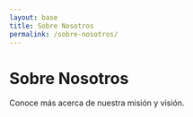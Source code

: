 ```yaml
---
layout: base
title: Sobre Nosotros
permalink: /sobre-nosotros/
---
```


# Sobre Nosotros

Conoce más acerca de nuestra misión y visión.

